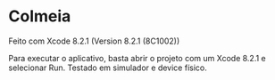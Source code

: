 # Colmeia

Feito com Xcode 8.2.1 (Version 8.2.1 (8C1002))

Para executar o aplicativo, basta abrir o projeto com um Xcode 8.2.1 e selecionar Run. Testado em simulador e device físico.
